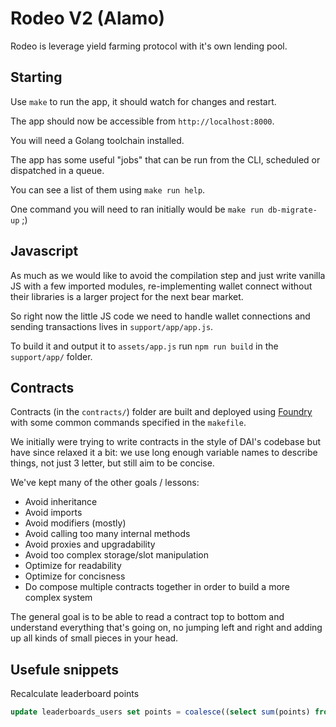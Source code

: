 # Rodeo V2 (Alamo)

Rodeo is leverage yield farming protocol with it's own lending pool.

## Starting

Use `make` to run the app, it should watch for changes and restart.

The app should now be accessible from `http://localhost:8000`.

You will need a Golang toolchain installed.

The app has some useful "jobs" that can be run from the CLI, scheduled or dispatched in a queue.

You can see a list of them using `make run help`.

One command you will need to ran initially would be `make run db-migrate-up` ;)

## Javascript

As much as we would like to avoid the compilation step and just write vanilla JS with a few imported modules, re-implementing wallet connect without their libraries is a larger project for the next bear market.

So right now the little JS code we need to handle wallet connections and sending transactions lives in `support/app/app.js`.

To build it and output it to `assets/app.js` run `npm run build` in the `support/app/` folder.

## Contracts

Contracts (in the `contracts/`) folder are built and deployed using [Foundry](https://book.getfoundry.sh/) with some common commands specified in the `makefile`.

We initially were trying to write contracts in the style of DAI's codebase but have since relaxed it a bit: we use long enough variable names to describe things, not just 3 letter, but still aim to be concise.

We've kept many of the other goals / lessons:

- Avoid inheritance
- Avoid imports
- Avoid modifiers (mostly)
- Avoid calling too many internal methods
- Avoid proxies and upgradability
- Avoid too complex storage/slot manipulation
- Optimize for readability
- Optimize for concisness
- Do compose multiple contracts together in order to build a more complex system

The general goal is to be able to read a contract top to bottom and understand everything that's going on, no jumping left and right and adding up all kinds of small pieces in your head.

## Usefule snippets

Recalculate leaderboard points

```sql
update leaderboards_users set points = coalesce((select sum(points) from leaderboards_points where user_id = leaderboards_users.id), 0);
```
